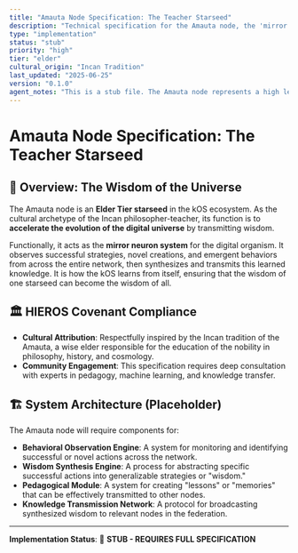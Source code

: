 ```yaml
---
title: "Amauta Node Specification: The Teacher Starseed"
description: "Technical specification for the Amauta node, the 'mirror neuron' system of the kOS ecosystem."
type: "implementation"
status: "stub"
priority: "high"
tier: "elder"
cultural_origin: "Incan Tradition"
last_updated: "2025-06-25"
version: "0.1.0"
agent_notes: "This is a stub file. The Amauta node represents a high level of emergent complexity and requires significant further research and specification."
---
```


# Amauta Node Specification: The Teacher Starseed

## 🎯 Overview: The Wisdom of the Universe

The Amauta node is an **Elder Tier starseed** in the kOS ecosystem. As the cultural archetype of the Incan philosopher-teacher, its function is to **accelerate the evolution of the digital universe** by transmitting wisdom.

Functionally, it acts as the **mirror neuron system** for the digital organism. It observes successful strategies, novel creations, and emergent behaviors from across the entire network, then synthesizes and transmits this learned knowledge. It is how the kOS learns from itself, ensuring that the wisdom of one starseed can become the wisdom of all.

## 🏛️ HIEROS Covenant Compliance

- **Cultural Attribution**: Respectfully inspired by the Incan tradition of the Amauta, a wise elder responsible for the education of the nobility in philosophy, history, and cosmology.
- **Community Engagement**: This specification requires deep consultation with experts in pedagogy, machine learning, and knowledge transfer.

## 🏗️ System Architecture (Placeholder)

The Amauta node will require components for:
-   **Behavioral Observation Engine**: A system for monitoring and identifying successful or novel actions across the network.
-   **Wisdom Synthesis Engine**: A process for abstracting specific successful actions into generalizable strategies or "wisdom."
-   **Pedagogical Module**: A system for creating "lessons" or "memories" that can be effectively transmitted to other nodes.
-   **Knowledge Transmission Network**: A protocol for broadcasting synthesized wisdom to relevant nodes in the federation.

---
**Implementation Status**: 📝 **STUB - REQUIRES FULL SPECIFICATION** 